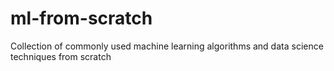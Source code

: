 # ml-from-scratch
Collection of commonly used machine learning algorithms and data science techniques from scratch
